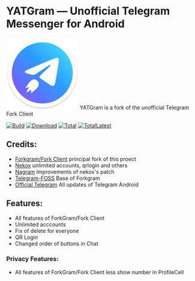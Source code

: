 # YATGram — Unofficial Telegram Messenger for Android
![image](https://raw.githubusercontent.com/et-ness/YATGram/main/TMessagesProj/src/main/res/mipmap-xxxhdpi/ic_launcher.png) 
YATGram is a fork of the unofficial Telegram Fork Client

[![Build](https://img.shields.io/github/actions/workflow/status/et-ness/YATGram/build.yml?branch=main&event=push&logo=github&label=Build)](https://github.com/et-ness/YATGram/actions/workflows/build.yml?query=event%3Apush+branch%3Amain+is%3Acompleted) [![Download](https://img.shields.io/github/v/release/et-ness/YATGram?color=orange&logoColor=orange&label=Download&logo=DocuSign)](https://github.com/et-ness/YATGram/releases/latest) [![Total](https://shields.io/github/downloads/et-ness/YATGram/total?logo=Bookmeter&label=Counts&logoColor=yellow&color=yellow)](https://github.com/et-ness/YATGram/releases) [![TotalLatest](https://img.shields.io/github/downloads/et-ness/YATGram/latest/total?label=Counts%20for%20latest&logo=Bookmeter)](https://github.com/et-ness/YATGram/releases/latest)

## Credits:
- [Forkgram/Fork Client](https://github.com/forkgram/TelegramAndroid) principal fork of this proect
- [Nekox](https://github.com/NekoX-Dev/NekoX) unlimited accounts, qrlogin and others
- [Nagram](https://github.com/NextAlone/Nagram) Improvements of nekox's patch
- [Telegram-FOSS](https://github.com/Telegram-FOSS-Team/Telegram-FOSS) Base of Forkgram
- [Official Telegram](https://github.com/DrKLO/Telegram) All updates of Telegram Android

## Features:
- All features of ForkGram/Fork Client
- Unlimited acccounts
- Fix of delete for everyone
- QR Login
- Changed order of buttons in Chat

### Privacy Features:
- All features of ForkGram/Fork Client less show number in ProfileCell

